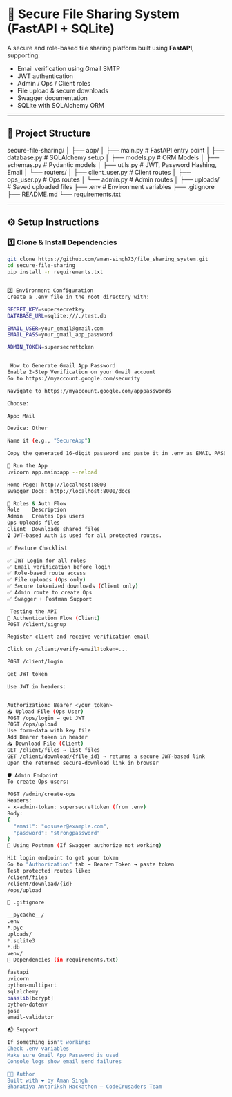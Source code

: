 # 🔐 Secure File Sharing System (FastAPI + SQLite)

A secure and role-based file sharing platform built using **FastAPI**, supporting:

- Email verification using Gmail SMTP
- JWT authentication
- Admin / Ops / Client roles
- File upload & secure downloads
- Swagger documentation
- SQLite with SQLAlchemy ORM

---

## 📁 Project Structure

secure-file-sharing/
│
├── app/
│ ├── main.py # FastAPI entry point
│ ├── database.py # SQLAlchemy setup
│ ├── models.py # ORM Models
│ ├── schemas.py # Pydantic models
│ ├── utils.py # JWT, Password Hashing, Email
│ └── routers/
│ ├── client_user.py # Client routes
│ ├── ops_user.py # Ops routes
│ └── admin.py # Admin routes
│
├── uploads/ # Saved uploaded files
├── .env # Environment variables
├── .gitignore
├── README.md
└── requirements.txt

---

## ⚙️ Setup Instructions

### 1️⃣ Clone & Install Dependencies

```bash
git clone https://github.com/aman-singh73/file_sharing_system.git
cd secure-file-sharing
pip install -r requirements.txt


2️⃣ Environment Configuration
Create a .env file in the root directory with:

SECRET_KEY=supersecretkey
DATABASE_URL=sqlite:///./test.db

EMAIL_USER=your_email@gmail.com
EMAIL_PASS=your_gmail_app_password

ADMIN_TOKEN=supersecrettoken


 How to Generate Gmail App Password
Enable 2-Step Verification on your Gmail account
Go to https://myaccount.google.com/security

Navigate to https://myaccount.google.com/apppasswords

Choose:

App: Mail

Device: Other

Name it (e.g., "SecureApp")

Copy the generated 16-digit password and paste it in .env as EMAIL_PASS

🚀 Run the App
uvicorn app.main:app --reload

Home Page: http://localhost:8000
Swagger Docs: http://localhost:8000/docs

🔐 Roles & Auth Flow
Role	Description
Admin	Creates Ops users
Ops	Uploads files
Client	Downloads shared files
🔒 JWT-based Auth is used for all protected routes.

✅ Feature Checklist

✅ JWT Login for all roles
✅ Email verification before login
✅ Role-based route access
✅ File uploads (Ops only)
✅ Secure tokenized downloads (Client only)
✅ Admin route to create Ops
✅ Swagger + Postman Support

 Testing the API
🔑 Authentication Flow (Client)
POST /client/signup

Register client and receive verification email

Click on /client/verify-email?token=...

POST /client/login

Get JWT token

Use JWT in headers:


Authorization: Bearer <your_token>
📤 Upload File (Ops User)
POST /ops/login → get JWT
POST /ops/upload
Use form-data with key file
Add Bearer token in header
📥 Download File (Client)
GET /client/files → list files
GET /client/download/{file_id} → returns a secure JWT-based link
Open the returned secure-download link in browser

🛡️ Admin Endpoint
To create Ops users:

POST /admin/create-ops
Headers:
- x-admin-token: supersecrettoken (from .env)
Body:
{
  "email": "opsuser@example.com",
  "password": "strongpassword"
}
🧪 Using Postman (If Swagger authorize not working)

Hit login endpoint to get your token
Go to "Authorization" tab → Bearer Token → paste token
Test protected routes like:
/client/files
/client/download/{id}
/ops/upload

🧹 .gitignore

__pycache__/
.env
*.pyc
uploads/
*.sqlite3
*.db
venv/
🧬 Dependencies (in requirements.txt)

fastapi
uvicorn
python-multipart
sqlalchemy
passlib[bcrypt]
python-dotenv
jose
email-validator

📬 Support

If something isn't working:
Check .env variables
Make sure Gmail App Password is used
Console logs show email send failures

👨‍💻 Author
Built with ❤️ by Aman Singh
Bharatiya Antariksh Hackathon – CodeCrusaders Team